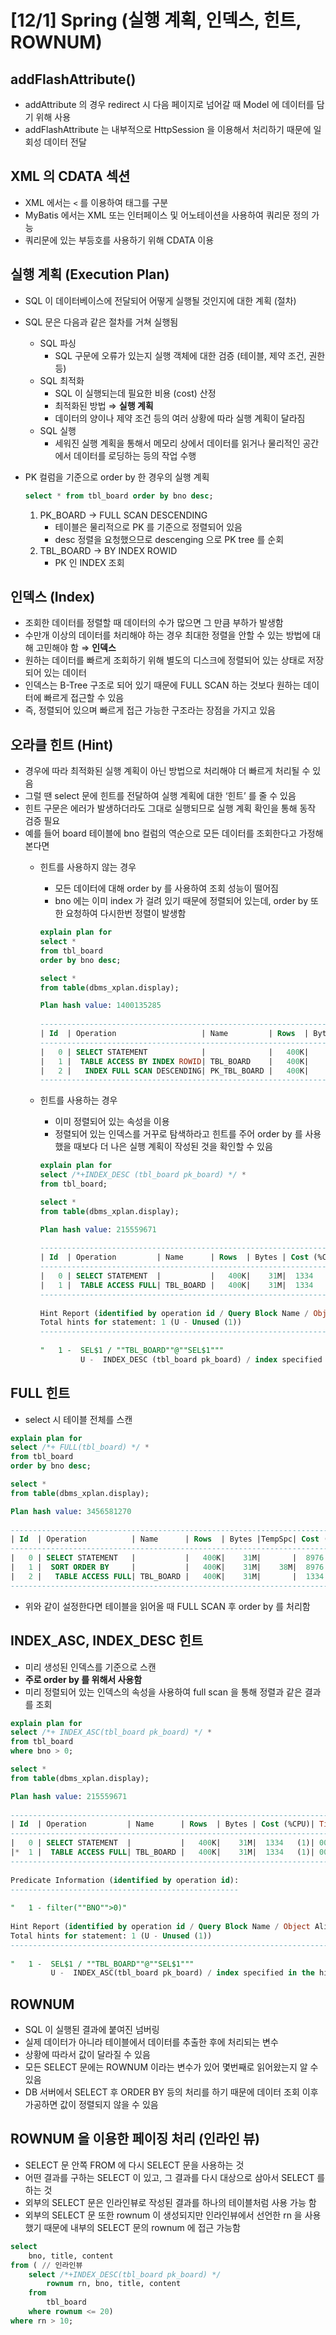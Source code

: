 # [12/1] Spring (실행 계획, 인덱스, 힌트, ROWNUM)

## addFlashAttribute()

- addAttribute 의 경우 redirect 시 다음 페이지로 넘어갈 때 Model 에 데이터를 담기 위해 사용
- addFlashAttribute 는 내부적으로 HttpSession 을 이용해서 처리하기 때문에 일회성 데이터 전달

## XML 의 CDATA 섹션

- XML 에서는 `<` 를 이용하여 태그를 구분
- MyBatis 에서는 XML 또는 인터페이스 및 어노테이션을 사용하여 쿼리문 정의 가능
- 쿼리문에 있는 부등호를 사용하기 위해 CDATA 이용

## 실행 계획 (Execution Plan)

- SQL 이 데이터베이스에 전달되어 어떻게 실행될 것인지에 대한 계획 (절차)
- SQL 문은 다음과 같은 절차를 거쳐 실행됨
    - SQL 파싱
        - SQL 구문에 오류가 있는지 실행 객체에 대한 검증 (테이블, 제약 조건, 권한 등)
    - SQL 최적화
        - SQL 이 실행되는데 필요한 비용 (cost) 산정
        - 최적화된 방법 ⇒ **실행 계획**
        - 데이터의 양이나 제약 조건 등의 여러 상황에 따라 실행 계획이 달라짐
    - SQL 실행
        - 세워진 실행 계획을 통해서 메모리 상에서 데이터를 읽거나 물리적인 공간에서 데이터를 로딩하는 등의 작업 수행
- PK 컬럼을 기준으로 order by 한 경우의 실행 계획

    ```sql
    select * from tbl_board order by bno desc;
    ```

    1. PK_BOARD → FULL SCAN DESCENDING
        - 테이블은 물리적으로 PK 를 기준으로 정렬되어 있음
        - desc 정렬을 요청했으므로 descenging 으로 PK tree 를 순회
    2. TBL_BOARD → BY INDEX ROWID
        - PK 인 INDEX 조회

## 인덱스 (Index)

- 조회한 데이터를 정렬할 때 데이터의 수가 많으면 그 만큼 부하가 발생함
- 수만개 이상의 데이터를 처리해야 하는 경우 최대한 정렬을 안할 수 있는 방법에 대해 고민해야 함 ⇒ **인덱스**
- 원하는 데이터를 빠르게 조회하기 위해 별도의 디스크에 정렬되어 있는 상태로 저장되어 있는 데이터
- 인덱스는 B-Tree 구조로 되어 있기 때문에 FULL SCAN 하는 것보다 원하는 데이터에 빠르게 접근할 수 있음
- 즉, 정렬되어 있으며 빠르게 접근 가능한 구조라는 장점을 가지고 있음

## 오라클 힌트 (Hint)

- 경우에 따라 최적화된 실행 계획이 아닌 방법으로 처리해야 더 빠르게 처리될 수 있음
- 그럴 땐 select 문에 힌트를 전달하여 실행 계획에 대한 ‘힌트’ 를 줄 수 있음
- 힌트 구문은 에러가 발생하더라도 그대로 실행되므로 실행 계획 확인을 통해 동작 검증 필요
- 예를 들어 board 테이블에 bno 컬럼의 역순으로 모든 데이터를 조회한다고 가정해본다면
    - 힌트를 사용하지 않는 경우
        - 모든 데이터에 대해 order by 를 사용하여 조회 성능이 떨어짐
        - bno 에는 이미 index 가 걸려 있기 때문에 정렬되어 있는데, order by 또한 요청하여 다시한번 정렬이 발생함

        ```sql
        explain plan for
        select *
        from tbl_board
        order by bno desc;
        
        select *
        from table(dbms_xplan.display);
        ```

        ```sql
        Plan hash value: 1400135285
         
        --------------------------------------------------------------------------------------------
        | Id  | Operation                   | Name         | Rows  | Bytes | Cost (%CPU)| Time     |
        --------------------------------------------------------------------------------------------
        |   0 | SELECT STATEMENT            |              |   400K|    31M|  5581   (1)| 00:00:01 |
        |   1 |  TABLE ACCESS BY INDEX ROWID| TBL_BOARD    |   400K|    31M|  5581   (1)| 00:00:01 |
        |   2 |   INDEX FULL SCAN DESCENDING| PK_TBL_BOARD |   400K|       |   755   (1)| 00:00:01 |
        --------------------------------------------------------------------------------------------
        ```

    - 힌트를 사용하는 경우
        - 이미 정렬되어 있는 속성을 이용
        - 정렬되어 있는 인덱스를 거꾸로 탐색하라고 힌트를 주어 order by 를 사용했을 때보다 더 나은 실행 계획이 작성된 것을 확인할 수 있음

        ```sql
        explain plan for
        select /*+INDEX_DESC (tbl_board pk_board) */ *
        from tbl_board;
        
        select *
        from table(dbms_xplan.display);
        ```

        ```sql
        Plan hash value: 215559671
         
        -------------------------------------------------------------------------------
        | Id  | Operation         | Name      | Rows  | Bytes | Cost (%CPU)| Time     |
        -------------------------------------------------------------------------------
        |   0 | SELECT STATEMENT  |           |   400K|    31M|  1334   (1)| 00:00:01 |
        |   1 |  TABLE ACCESS FULL| TBL_BOARD |   400K|    31M|  1334   (1)| 00:00:01 |
        -------------------------------------------------------------------------------
         
        Hint Report (identified by operation id / Query Block Name / Object Alias):
        Total hints for statement: 1 (U - Unused (1))
        ---------------------------------------------------------------------------
         
        "   1 -  SEL$1 / ""TBL_BOARD""@""SEL$1"""
                 U -  INDEX_DESC (tbl_board pk_board) / index specified in the hint doesn't exist
        ```


## FULL 힌트

- select 시 테이블 전체를 스캔

```sql
explain plan for
select /*+ FULL(tbl_board) */ *
from tbl_board
order by bno desc;

select *
from table(dbms_xplan.display);
```

```sql
Plan hash value: 3456581270
 
----------------------------------------------------------------------------------------
| Id  | Operation          | Name      | Rows  | Bytes |TempSpc| Cost (%CPU)| Time     |
----------------------------------------------------------------------------------------
|   0 | SELECT STATEMENT   |           |   400K|    31M|       |  8976   (1)| 00:00:01 |
|   1 |  SORT ORDER BY     |           |   400K|    31M|    38M|  8976   (1)| 00:00:01 |
|   2 |   TABLE ACCESS FULL| TBL_BOARD |   400K|    31M|       |  1334   (1)| 00:00:01 |
----------------------------------------------------------------------------------------
```

- 위와 같이 설정한다면 테이블을 읽어올 때 FULL SCAN 후 order by 를 처리함

## INDEX_ASC, INDEX_DESC 힌트

- 미리 생성된 인덱스를 기준으로 스캔
- **주로 order by 를 위해서 사용함**
- 미리 정렬되어 있는 인덱스의 속성을 사용하여 full scan 을 통해 정렬과 같은 결과를 조회

```sql
explain plan for
select /*+ INDEX_ASC(tbl_board pk_board) */ *
from tbl_board
where bno > 0;

select *
from table(dbms_xplan.display);
```

```sql
Plan hash value: 215559671
 
-------------------------------------------------------------------------------
| Id  | Operation         | Name      | Rows  | Bytes | Cost (%CPU)| Time     |
-------------------------------------------------------------------------------
|   0 | SELECT STATEMENT  |           |   400K|    31M|  1334   (1)| 00:00:01 |
|*  1 |  TABLE ACCESS FULL| TBL_BOARD |   400K|    31M|  1334   (1)| 00:00:01 |
-------------------------------------------------------------------------------
 
Predicate Information (identified by operation id):
---------------------------------------------------
 
"   1 - filter(""BNO"">0)"
 
Hint Report (identified by operation id / Query Block Name / Object Alias):
Total hints for statement: 1 (U - Unused (1))
---------------------------------------------------------------------------
 
"   1 -  SEL$1 / ""TBL_BOARD""@""SEL$1"""
         U -  INDEX_ASC(tbl_board pk_board) / index specified in the hint doesn't exist
```

## ROWNUM

- SQL 이 실행된 결과에 붙여진 넘버링
- 실제 데이터가 아니라 테이블에서 데이터를 추출한 후에 처리되는 변수
- 상황에 따라서 값이 달라질 수 있음
- 모든 SELECT 문에는 ROWNUM 이라는 변수가 있어 몇번째로 읽어왔는지 알 수 있음
- DB 서버에서 SELECT 후 ORDER BY 등의 처리를 하기 때문에 데이터 조회 이후 가공하면 값이 정렬되지 않을 수 있음

## ROWNUM 을 이용한 페이징 처리 (인라인 뷰)

- SELECT 문 안쪽 FROM 에 다시 SELECT 문을 사용하는 것
- 어떤 결과를 구하는 SELECT 이 있고, 그 결과를 다시 대상으로 삼아서 SELECT 를 하는 것
- 외부의 SELECT 문은 인라인뷰로 작성된 결과를 하나의 테이블처럼 사용 가능 함
- 외부의 SELECT 문 또한 rownum 이 생성되지만 인라인뷰에서 선언한 rn 을 사용했기 때문에 내부의 SELECT 문의 rownum 에 접근 가능함

```sql
select
	bno, title, content
from ( // 인라인뷰
	select /*+INDEX_DESC(tbl_board pk_board) */
		rownum rn, bno, title, content
	from
		tbl_board
	where rownum <= 20)
where rn > 10;
```
